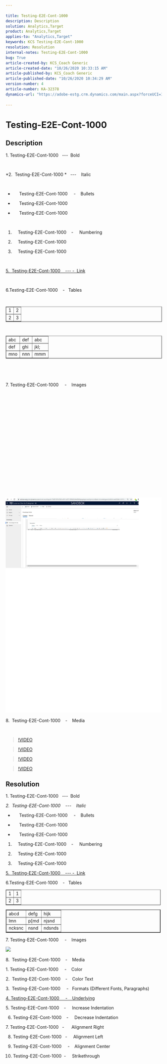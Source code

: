 ```yaml
---

title: Testing-E2E-Cont-1000  
description: Description  
solution: Analytics,Target  
product: Analytics,Target  
applies-to: "Analytics,Target"  
keywords: KCS Testing-E2E-Cont-1000  
resolution: Resolution  
internal-notes: Testing-E2E-Cont-1000  
bug: True  
article-created-by: KCS_Coach Generic  
article-created-date: "10/26/2020 10:33:15 AM"  
article-published-by: KCS_Coach Generic  
article-published-date: "10/26/2020 10:34:29 AM"  
version-number: 4  
article-number: KA-32378  
dynamics-url: "https://adobe-estg.crm.dynamics.com/main.aspx?forceUCI=1&pagetype=entityrecord&etn=knowledgearticle&id=1cd9cda2-7617-eb11-a813-000d3a593b1e"

---
```


# Testing-E2E-Cont-1000

## Description


1. Testing-E2E-Cont-1000   ---  Bold

 

*2.  Testing-E2E-Cont-1000 *   ---    Italic

 



*        Testing-E2E-Cont-1000     -    Bullets
 
*        Testing-E2E-Cont-1000
 
*        Testing-E2E-Cont-1000


 



1.      Testing-E2E-Cont-1000    -     Numbering
 
2.      Testing-E2E-Cont-1000
 
3.      Testing-E2E-Cont-1000


 

[5.  Testing-E2E-Cont-1000    --- -  Link](https://lik.com)

 

6.Testing-E2E-Cont-1000    -   Tables

 


<table border="1" cellspacing="0" cellpadding="1">
 <tbody>
  <tr>
   <td>1</td>
   <td>2</td>
  </tr>
  <tr>
   <td>2</td>
   <td>3</td>
  </tr>
 </tbody>
</table>




 

<table border="1" cellspacing="0" cellpadding="1">
 <tbody>
  <tr>
   <td>abc</td>
   <td>def</td>
   <td>abc</td>
  </tr>
  <tr>
   <td>def</td>
   <td>ghi</td>
   <td>jkl;</td>
  </tr>
  <tr>
   <td>mno</td>
   <td>nnn</td>
   <td>mmm</td>
  </tr>
 </tbody>
</table>






 

 

7. Testing-E2E-Cont-1000     -    Images

 

 

 

 

 

 

 

 

 

 

 

![](assets/___1dd9cda2-7617-eb11-a813-000d3a593b1e___.png)

8.  Testing-E2E-Cont-1000    -    Media

 



>[!VIDEO](https://video.tv.adobe.com/v/18696?quality=9&learn=on )

>[!VIDEO](https://video.tv.adobe.com/v/18696?quality=9&learn=on )

>[!VIDEO](https://video.tv.adobe.com/v/18696?quality=9&learn=on )

>[!VIDEO](https://video.tv.adobe.com/v/18696?quality=9&learn=on )

## Resolution

1. Testing-E2E-Cont-1000   ---  Bold

*2.  Testing-E2E-Cont-1000    ---    Italic*

*        Testing-E2E-Cont-1000     -    Bullets
 
*        Testing-E2E-Cont-1000
 
*        Testing-E2E-Cont-1000




1.      Testing-E2E-Cont-1000    -     Numbering
 
2.      Testing-E2E-Cont-1000
 
3.      Testing-E2E-Cont-1000




[5.  Testing-E2E-Cont-1000    --- -  Link](http://adobe.com)

6.Testing-E2E-Cont-1000    -   Tables


<table border="1" cellpadding="1" cellspacing="1" style="width:500px">
 <tbody>
  <tr>
   <td>1</td>
   <td>1</td>
  </tr>
  <tr>
   <td>2</td>
   <td>3</td>
  </tr>
 </tbody>
</table>





<table align="center" border="2" cellpadding="1" cellspacing="1" style="width:500px">
 <tbody>
  <tr>
   <td>abcd</td>
   <td>defg</td>
   <td>hijk</td>
  </tr>
  <tr>
   <td>lmn</td>
   <td>p[md</td>
   <td>njsnd</td>
  </tr>
  <tr>
   <td>ncksnc</td>
   <td>nsnd</td>
   <td>ndsnds</td>
  </tr>
 </tbody>
</table>



7. Testing-E2E-Cont-1000     -    Images

![](https://adobe.sharepoint.com/sites/D365Attachments-Non-Prod/knowledgearticle/Testing-E2E-Cont-1000_679DE0F05117EB11A813002248049F6D/Article_Form.png)

8.  Testing-E2E-Cont-1000    -    Media

1. Testing-E2E-Cont-1000     -    Color

2.  Testing-E2E-Cont-1000    -    Color Text

3.  Testing-E2E-Cont-1000     -   Formats (Different Fonts, Paragraphs)

<u>4. Testing-E2E-Cont-1000     -    Underlying</u>

5. Testing-E2E-Cont-1000    -     Increase Indentation

6. Testing-E2E-Cont-1000    -     Decrease Indentation

7. Testing-E2E-Cont-1000   -      Alignment Right

 8. Testing-E2E-Cont-1000   -     Alignment Left

9. Testing-E2E-Cont-1000     -    Alignment Center

10. Testing-E2E-Cont-1000  -     Strikethrough
